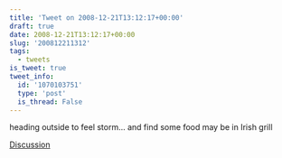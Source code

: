 ```yaml
---
title: 'Tweet on 2008-12-21T13:12:17+00:00'
draft: true
date: 2008-12-21T13:12:17+00:00
slug: '200812211312'
tags:
  - tweets
is_tweet: true
tweet_info:
  id: '1070103751'
  type: 'post'
  is_thread: False
---
```




heading outside to feel storm... and find some food may be in Irish grill

[Discussion](https://x.com/sytelus/status/1070103751)
